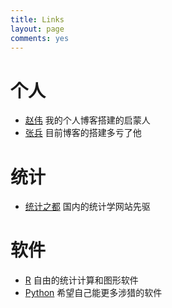 ```yaml
---
title: Links
layout: page
comments: yes
---
```


# 个人

- [赵伟](http://weibo.com/sovey) 我的个人博客搭建的启蒙人
- [张兵](http://spatial-r.com) 目前博客的搭建多亏了他

# 统计

- [统计之都](http://cos.name) 国内的统计学网站先驱

# 软件

- [R](http://www.r-project.org) 自由的统计计算和图形软件
- [Python](https://www.python.org) 希望自己能更多涉猎的软件


